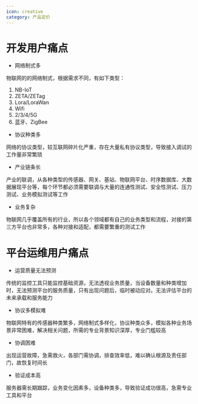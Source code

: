 ```yaml
---
icon: creative
category: 产品定价
---
```


# 开发用户痛点

  +  网络制式多  

  物联网的的网络制式，根据需求不同，有如下类型：
  
   1. NB-IoT
   2. ZETA/ZETag
   3. Lora/LoraWan
   4. Wifi
   5. 2/3/4/5G 
   6. 蓝牙、ZigBee

  +  协议种类多

   网络的协议类型，较互联网碎片化严重，存在大量私有协议类型，导致接入调试的工作量非常繁琐

  + 产业链条长
 
   产业的联调，从各种类型的传感器、网关、基站、物联网平台、时序数据库、大数据展现平台等，每个环节都必须需要联调与大量的连通性测试、安全性测试、压力测试、业务模拟测试等工作

  + 业务复杂 
 
   物联网几乎覆盖所有的行业，所以各个领域都有自己的业务类型和流程，对接的第三方平台也非常多，各种对接和适配，都需要繁重的测试工作

# 平台运维用户痛点

 + 运营质量无法预测

  传统的监控工具只能监控基础资源，无法透视业务质量，当设备数量和种类增加时，无法预测平台的服务质量，只有出现问题后，临时被动应对。无法评估平台的未来承载和服务能力

 + 协议多模拟难

  物联网特有的传感器种类繁多，网络制式多样化，协议种类众多，模拟各种业务场景非常困难，解决相关问题，所需的专业背景知识深厚，专业门槛较高

 + 协调困难

 出现运营故障，急需救火，各部门需协调，排查效率低，难以确认根源及责任部门，故恢复时间长

 + 验证成本高

 服务器需长期跟踪，业务变化因素多，设备种类多，导致验证成功很高，急需专业工具和平台
